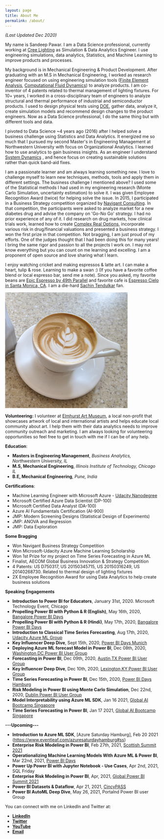 ```yaml
---
layout: page
title: About Me
permalink: /about/
---
```

*(Last Updated Dec 2020)*

My name is Sandeep Pawar. I am a Data Science professional, currently working at [Cree Lighting](https://www.creelighting.com/) as Simulation & Data Analytics Engineer. I use engineering simulations, data analytics, Statistics, and Machine Learning to improve products and processes. 

My background is in Mechanical Engineering & Product Development. After graduating with an M.S in Mechanical Engineering, I worked as research engineer focused on using engineering simulation tools  ([Finite Element Analysis](https://en.wikipedia.org/wiki/Finite_element_method), [Computational Fluid Dynamics](https://www.simscale.com/docs/simwiki/cfd-computational-fluid-dynamics/what-is-cfd-computational-fluid-dynamics/)) to analyze products. I am co-inventor of 4 patents related to thermal management of lighting fixtures. For 10+ years, I worked in a cross-disciplinary team of engineers to analyze structural and thermal performance of industrial and semiconductor products. I used to design physical tests using [DOE](https://asq.org/quality-resources/design-of-experiments), gather data, analyze it, create simulation models and recommend design changes to the product engineers. Now as a Data Science professional, I do the same thing but with different tools and data.

I pivoted to Data Science ~4 years ago (2016) after I helped solve a business challenge using Statistics and Data Analytics. It energized me so much that I pursued my second Master's in Engineering Management at Northwestern University with focus on Organizational Analytics. I learned how to use analytics to gain business insights.  As an engineer I understand [System Dynamics](https://en.wikipedia.org/wiki/System_dynamics) , and hence focus on creating sustainable solutions rather than quick band-aid fixes. 

I am a passionate learner and am always learning something new. I love to challenge myself to learn new techniques, methods, tools and apply them in different settings. The business challenge I mentioned above? I used some of the Statistical methods I had used in my engineering research (Monte Carlo Simulation, uncertainty estimation) to solve it. I was given Employee Recognition Award (twice) for helping solve the issue.  In 2015, I participated in a Business Strategy competition organized by [Navigant Consulting](https://en.wikipedia.org/wiki/Navigant_Consulting). In that competition, the participants were asked to analyze market for a new diabetes drug and advise the company on 'Go-No Go' strategy. I had no prior experience of any of it. I did research on drug markets, how clinical trials work, learned how to create [Complex Real Options](https://hbr.org/2004/03/a-real-world-way-to-manage-real-options), incorporate various risk in drug/financial valuations and presented a business strategy. I won the first prize in that competition. Not bragging, I am just proud of my efforts. One of the judges thought that I had been doing this for many years! I bring the same rigor and passion to all the projects I work on. I may not know everything but you can count on me learning and excelling. I am a proponent of open source and love sharing what I learn.

I enjoy watching cricket and making espressos & latte art. I can make a heart, tulip & rose. Learning to make a swan :) (If you have a favorite coffee blend or local espresso bar, send me a note). Since you asked, my favorite beans are [Epic Espresso by 49th Parallel](https://49thcoffee.com/products/epic-espresso-soe) and favorite cafe is [Espresso Cielo in Santa Monica, CA](https://espressocielo.com/).  I am a die-hard [Sachin Tendulkar](https://en.wikipedia.org/wiki/Sachin_Tendulkar) fan.

<img src="https://raw.githubusercontent.com/pawarbi/blog/master/images/IMG_20200416_161323.jpg" alt="My Latte Art" width="400"/>

 **Volunteering:**
 I volunteer at [Elmhurst Art Museum](https://www.elmhurstartmuseum.org/), a local non-profit that showcases artwork of local and international artists and helps educate local community about art. I help them with their data analytics needs to improve community outreach and marketing. I am always looking for volunteering opportunities so feel free to get in touch with me if I can be of any help. 
 
**Education**:
 - **Masters in Engineering Management**, *Business Analytics, Northwestern University, IL*
 - **M.S, Mechanical Engineering**, *Illinois Institute of Technology, Chicago IL*
 - **B.E, Mechanical Engineering**, *Pune, India*

 
**Certifications**:
 - Machine Learning Engineer with Microsoft Azure - [Udacity Nanodegree](https://s3-us-west-2.amazonaws.com/udacity-printer/production/certificates/f184bcbe-c13a-4dee-baea-9b2c608a3fe1.svg)
 - Microsoft Certified Azure Data Scientist (DP-100)
 - Microsoft Certified Data Analyst (DA-100)
 - Azure AI Fundamentals Certification (AI-900)
 - JMP: Modern Screening Designs (Statistical Design of Experiments)
 - JMP: ANOVA and Regression
 - JMP: Data Exploration
 
 **Some Bragging**
 - Won Navigant Business Strategy Competition 
 - Won Microsoft-Udacity Azure Machine Learning Scholarship
 - Won 1st Prize for my project on Time Series Forecasting in Azure ML
 - Finalist, AECOM Global Business Innovation & Strategy Competition
 - 4 Patents: US D750317, US 20150345715, US 20150316249, US 20140268730. Related to thermal design of lighting fixtures 
 - 2X Employee Recognition Award for using Data Analytics to help create business solutions
 
 **Speaking Engagements**
 - **Introduction to Power BI for Educators**, January 31st, 2020. Microsoft Technology Event, Chicago
 - **Propelling Power BI with Python & R (English)**, May 16th, 2020, [Bangalore Power BI Days](https://www.powerbidays.com/virtualevent/bangalore-power-bi-days-2020-05-16/)
 - **Propelling Power BI with Python & R (Hindi)**, May 17th, 2020, [Bangalore Power BI Days](https://www.powerbidays.com/virtualevent/bangalore-power-bi-days-2020-05-17/)
 - **Introduction to Classical Time Series Forecasting**, Aug 17th, 2020, [Udacity Azure ML Group](https://youtu.be/2G6glc5Act8)
 - **Key Influencer Deep Dive**, Sept 15th, 2020, [Power BI Days Munich](https://www.powerbidays.com/virtualevent/munich-power-bi-days-2020-09-15/)
 - **Deploying Azure ML forecast Model in Power BI**, Dec 08th, 2020, [Washington DC Power BI User Group](https://youtu.be/aOAbTv1S0XY?t=2017)
 - **Forecasting in Power BI**, Dec 09th, 2020, [Austin,TX Power BI User Group](https://www.meetup.com/Austin-Power-BI-User-Group/events/274513479/)
 - **Key Influencer Deep Dive**, Dec 10th, 2020, [Lexington,KY Power BI User Group](https://cutt.ly/key_influencer)
 - **Time Series Forecasting in Power BI**, Dec 15th, 2020, [Power BI Days Hamburg](https://www.powerbidays.com/virtualevent/virtual-hamburg-power-bi-days-2020-12-15/)
  - **Risk Modeling in Power BI using Monte Carlo Simulation**, Dec 22nd, 2020, [Dublin Power BI User Group](https://www.meetup.com/DublinPUG/events/273906186/)
  - **Model Interpretability using Azure ML SDK**, Jan 16 2021, [Global AI Bootcamp Singapore](http://www.aibootcampsg.com/)
  - **Time Series Forecasting in Power BI**, Jan 17 2021, [Global AI Bootcamp Singapore](http://www.aibootcampsg.com/)
  
**---Upcoming---**
  
  - **Introduction to Azure ML SDK**, [Azure Saturday Hamburg],  Feb 20 2021 (https://www.eventleaf.com/azuresaturdayhamburg#ss)
  - **Enterprise Risk Modeling in Power BI**, Feb 27th, 2021, [Scottish Summit 2021](https://scottishsummit.com/scottish-summit-2021-sessions)
  - **Operationalizing Machine Learning Models With Azure ML & Power BI**, Mar 22nd, 2021, [Power BI Days](https://www.powerbidays.com/virtualevent/power-break-2021-03-22/)
  - **Power Up Power BI with Jupyter Notebook - Use Cases**, Apr 2nd, 2021, SQL Friday
  - **Enterprise Risk Modeling in Power BI**, Apr, 2021, [Global Power BI Summit 2021](https://globalpowerbisummit.com/?page_id=561)
  - **Power BI Datasets & Dataflow**, Apr 21, 2021, [CincyPASS](https://www.meetup.com/CincyPASS/events/257412506/)
  - **Power BI AutoML Deep Dive**, May 26, 2021, Portalnd Power BI user Group
  
  
  
 
 You can connect with me on LinkedIn and Twitter at:
- **[LinkedIn](https://cutt.ly/pawarbi-linkedin)**
- **[Twitter](https://cutt.ly/pawarbi-twitter)**
- **[YouTube](https://cutt.ly/pawarbi-youtube)**
- **[Email](pawarbi@outlook.com)**







